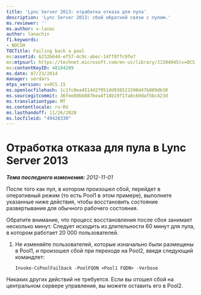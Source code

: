 ```yaml
---
title: 'Lync Server 2013: отработка отказа для пула'
description: 'Lync Server 2013: сбой обратной связи с пулом.'
ms.reviewer: ''
ms.author: v-lanac
author: lanachin
f1.keywords:
- NOCSH
TOCTitle: Failing back a pool
ms:assetid: 6232b644-ef57-4c9c-abec-14ff8ffc9fe7
ms:mtpsurl: https://technet.microsoft.com/en-us/library/JJ204945(v=OCS.15)
ms:contentKeyID: 48184289
ms.date: 07/23/2014
manager: serdars
mtps_version: v=OCS.15
ms.openlocfilehash: 1c1fc0ea4514d2f951dd936521590d47b809db38
ms.sourcegitcommit: 36fee89bb887bea4f18b19f17a8c69daf5bc423d
ms.translationtype: MT
ms.contentlocale: ru-RU
ms.lasthandoff: 11/26/2020
ms.locfileid: "49428330"
---
```

# <a name="failing-back-a-pool-in-lync-server-2013"></a>Отработка отказа для пула в Lync Server 2013

<div data-xmlns="http://www.w3.org/1999/xhtml">

<div class="topic" data-xmlns="http://www.w3.org/1999/xhtml" data-msxsl="urn:schemas-microsoft-com:xslt" data-cs="https://msdn.microsoft.com/">

<div data-asp="https://msdn2.microsoft.com/asp">



</div>

<div id="mainSection">

<div id="mainBody">

<span> </span>

_**Тема последнего изменения:** 2012-11-01_

После того как пул, в котором произошел сбой, перейдет в оперативный режим (то есть Pool1 в этом примере), выполните указанные ниже действия, чтобы восстановить состояние развертывания для обычного рабочего состояния.

Обратите внимание, что процесс восстановления после сбоя занимает несколько минут.  Следует исходить из длительности 60 минут для пула, в котором работает 20 000 пользователей.

1.  Не изменяйте пользователей, которые изначально были размещены в Pool1, и произошел сбой при переходе на Pool2, введя следующий командлет:
    
        Invoke-CsPoolFailback -PoolFQDN <Pool1 FQDN> -Verbose

Никаких других действий не требуется. Если вы отошел сбой на центральном сервере управления, вы можете оставить его в Pool2.

</div>

<span> </span>

</div>

</div>

</div>

